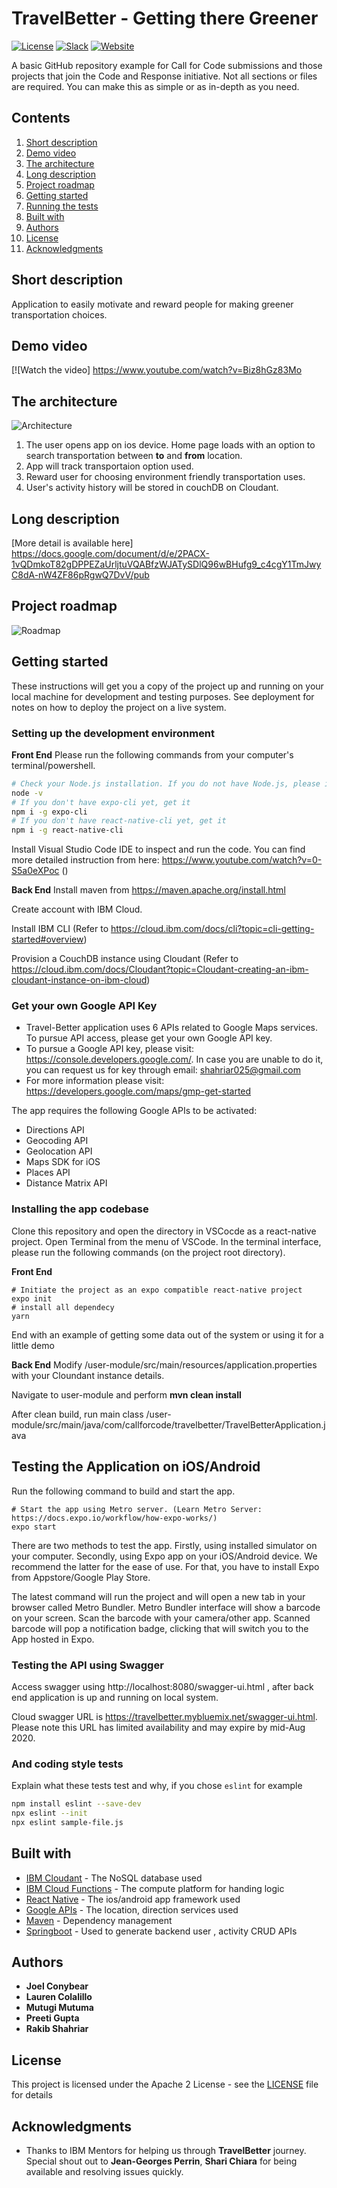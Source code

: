 # TravelBetter - Getting there Greener

[![License](https://img.shields.io/badge/License-Apache2-blue.svg)](https://www.apache.org/licenses/LICENSE-2.0) [![Slack](https://img.shields.io/badge/Join-Slack-blue)](https://callforcode.org/slack) [![Website](https://img.shields.io/badge/View-Website-blue)](https://code-and-response.github.io/Project-Sample/)

A basic GitHub repository example for Call for Code submissions and those projects that join the Code and Response initiative. Not all sections or files are required. You can make this as simple or as in-depth as you need.

## Contents

1. [Short description](#short-description)
1. [Demo video](#demo-video)
1. [The architecture](#the-architecture)
1. [Long description](#long-description)
1. [Project roadmap](#project-roadmap)
1. [Getting started](#getting-started)
1. [Running the tests](#running-the-tests)
1. [Built with](#built-with)
1. [Authors](#authors)
1. [License](#license)
1. [Acknowledgments](#acknowledgments)

## Short description
Application to easily motivate and reward people for making greener transportation choices. 


## Demo video

[![Watch the video] https://www.youtube.com/watch?v=Biz8hGz83Mo 

## The architecture

![Architecture](travel-better-revised-system-architecture.png)

1. The user opens app on ios device. Home page loads with an option to search transportation between **to** and **from** location.
2. App will track transportaion option used.
3. Reward user for choosing environment friendly transportation uses.
4. User's activity history will be stored in couchDB on Cloudant.

## Long description

[More detail is available here]  https://docs.google.com/document/d/e/2PACX-1vQDmkoT82gDPPEZaUrljtuVQABfzWJATySDlQ96wBHufg9_c4cgY1TmJwyC8dA-nW4ZF86pRgwQ7DvV/pub

## Project roadmap

![Roadmap](roadmap.jpg)

## Getting started

These instructions will get you a copy of the project up and running on your local machine for development and testing purposes. See deployment for notes on how to deploy the project on a live system.

### Setting up the development environment

**Front End**
Please run the following commands from your computer's terminal/powershell.

```bash
# Check your Node.js installation. If you do not have Node.js, please install it from https://nodejs.org/en/download/
node -v
# If you don't have expo-cli yet, get it
npm i -g expo-cli
# If you don't have react-native-cli yet, get it
npm i -g react-native-cli
```
Install Visual Studio Code IDE to inspect and run the code. You can find more detailed instruction from here: https://www.youtube.com/watch?v=0-S5a0eXPoc ()

**Back End**
Install maven from https://maven.apache.org/install.html

Create account with IBM Cloud.

Install IBM CLI (Refer to https://cloud.ibm.com/docs/cli?topic=cli-getting-started#overview)

Provision a CouchDB instance using Cloudant (Refer to https://cloud.ibm.com/docs/Cloudant?topic=Cloudant-creating-an-ibm-cloudant-instance-on-ibm-cloud)

### Get your own Google API Key

* Travel-Better application uses 6 APIs related to Google Maps services. To pursue API access, please get your own Google API key. 
* To pursue a Google API key, please visit: https://console.developers.google.com/. In case you are unable to do it, you can request us for key through email: shahriar025@gmail.com
* For more information please visit: https://developers.google.com/maps/gmp-get-started

The app requires the following Google APIs to be activated: 
* Directions API
* Geocoding API
* Geolocation API
* Maps SDK for iOS
* Places API
* Distance Matrix API

### Installing the app codebase

Clone this repository and open the directory in VSCocde as a react-native project. Open Terminal from the menu of VSCode. In the terminal interface, please run the following commands (on the project root directory). 

**Front End**
```
# Initiate the project as an expo compatible react-native project
expo init
# install all dependecy 
yarn
```

End with an example of getting some data out of the system or using it for a little demo

**Back End**
Modify /user-module/src/main/resources/application.properties with your Cloundant instance details.

Navigate to user-module and perform **mvn clean install**

After clean build, run main class /user-module/src/main/java/com/callforcode/travelbetter/TravelBetterApplication.java

## Testing the Application on iOS/Android

Run the following command to build and start the app. 

```
# Start the app using Metro server. (Learn Metro Server: https://docs.expo.io/workflow/how-expo-works/)
expo start
```

There are two methods to test the app. Firstly, using installed simulator on your computer. Secondly, using Expo app on your iOS/Android device. We recommend the latter for the ease of use. For that, you have to install Expo from Appstore/Google Play Store. 

The latest command will run the project and will open a new tab in your browser called Metro Bundler. Metro Bundler interface will show a barcode on your screen. Scan the barcode with your camera/other app. Scanned barcode will pop a notification badge, clicking that will switch you to the App hosted in Expo. 

### Testing the API using Swagger

Access swagger using http://localhost:8080/swagger-ui.html , after back end application is up and running on local system.

Cloud swagger URL is https://travelbetter.mybluemix.net/swagger-ui.html. Please note this URL has limited availability and may expire by mid-Aug 2020.

### And coding style tests

Explain what these tests test and why, if you chose `eslint` for example

```bash
npm install eslint --save-dev
npx eslint --init
npx eslint sample-file.js
```

## Built with

* [IBM Cloudant](https://cloud.ibm.com/catalog?search=cloudant#search_results) - The NoSQL database used
* [IBM Cloud Functions](https://cloud.ibm.com/catalog?search=cloud%20functions#search_results) - The compute platform for handing logic
* [React Native](https://reactnative.dev/) - The ios/android app framework used
* [Google APIs](https://developers.google.com/apis-explorer) - The location, direction services used
* [Maven](https://maven.apache.org/) - Dependency management
* [Springboot](https://start.spring.io/) - Used to generate backend user , activity CRUD APIs

## Authors

* **Joel Conybear**
* **Lauren Colalillo**
* **Mutugi Mutuma**
* **Preeti Gupta**
* **Rakib Shahriar**

## License

This project is licensed under the Apache 2 License - see the [LICENSE](LICENSE) file for details

## Acknowledgments

* Thanks to IBM Mentors for helping us through **TravelBetter** journey. Special shout out to **Jean-Georges Perrin**, **Shari Chiara** for being available and resolving issues quickly.
